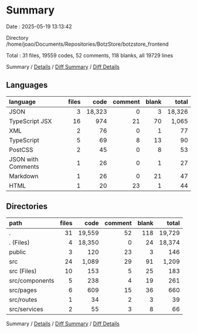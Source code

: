 # Summary

Date : 2025-05-19 13:13:42

Directory /home/joao/Documents/Repositories/BotzStore/botzstore_frontend

Total : 31 files,  19559 codes, 52 comments, 118 blanks, all 19729 lines

Summary / [Details](details.md) / [Diff Summary](diff.md) / [Diff Details](diff-details.md)

## Languages
| language | files | code | comment | blank | total |
| :--- | ---: | ---: | ---: | ---: | ---: |
| JSON | 3 | 18,323 | 0 | 3 | 18,326 |
| TypeScript JSX | 16 | 974 | 21 | 70 | 1,065 |
| XML | 2 | 76 | 0 | 1 | 77 |
| TypeScript | 5 | 69 | 8 | 13 | 90 |
| PostCSS | 2 | 45 | 0 | 8 | 53 |
| JSON with Comments | 1 | 26 | 0 | 1 | 27 |
| Markdown | 1 | 26 | 0 | 21 | 47 |
| HTML | 1 | 20 | 23 | 1 | 44 |

## Directories
| path | files | code | comment | blank | total |
| :--- | ---: | ---: | ---: | ---: | ---: |
| . | 31 | 19,559 | 52 | 118 | 19,729 |
| . (Files) | 4 | 18,350 | 0 | 24 | 18,374 |
| public | 3 | 120 | 23 | 3 | 146 |
| src | 24 | 1,089 | 29 | 91 | 1,209 |
| src (Files) | 10 | 153 | 5 | 25 | 183 |
| src/components | 5 | 238 | 4 | 19 | 261 |
| src/pages | 6 | 609 | 15 | 36 | 660 |
| src/routes | 1 | 34 | 2 | 3 | 39 |
| src/services | 2 | 55 | 3 | 8 | 66 |

Summary / [Details](details.md) / [Diff Summary](diff.md) / [Diff Details](diff-details.md)